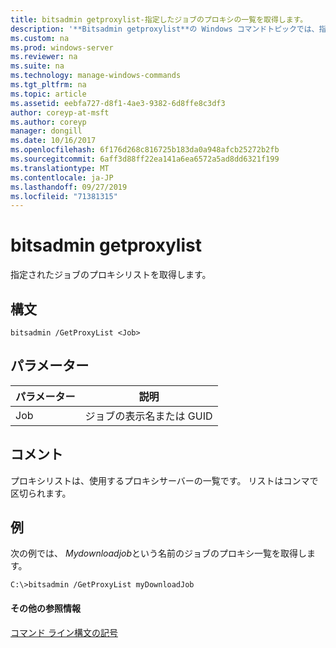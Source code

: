 ```yaml
---
title: bitsadmin getproxylist-指定したジョブのプロキシの一覧を取得します。
description: '**Bitsadmin getproxylist**の Windows コマンドトピックでは、指定されたジョブのプロキシ一覧を取得します。'
ms.custom: na
ms.prod: windows-server
ms.reviewer: na
ms.suite: na
ms.technology: manage-windows-commands
ms.tgt_pltfrm: na
ms.topic: article
ms.assetid: eebfa727-d8f1-4ae3-9382-6d8ffe8c3df3
author: coreyp-at-msft
ms.author: coreyp
manager: dongill
ms.date: 10/16/2017
ms.openlocfilehash: 6f176d268c816725b183da0a948afcb25272b2fb
ms.sourcegitcommit: 6aff3d88ff22ea141a6ea6572a5ad8dd6321f199
ms.translationtype: MT
ms.contentlocale: ja-JP
ms.lasthandoff: 09/27/2019
ms.locfileid: "71381315"
---
```

# <a name="bitsadmin-getproxylist"></a>bitsadmin getproxylist

指定されたジョブのプロキシリストを取得します。

## <a name="syntax"></a>構文

```
bitsadmin /GetProxyList <Job>
```

## <a name="parameters"></a>パラメーター

|パラメーター|説明|
|---------|-----------|
|Job|ジョブの表示名または GUID|

## <a name="remarks"></a>コメント

プロキシリストは、使用するプロキシサーバーの一覧です。 リストはコンマで区切られます。

## <a name="BKMK_examples"></a>例

次の例では、 *Mydownloadjob*という名前のジョブのプロキシ一覧を取得します。
```
C:\>bitsadmin /GetProxyList myDownloadJob
```

#### <a name="additional-references"></a>その他の参照情報

[コマンド ライン構文の記号](command-line-syntax-key.md)